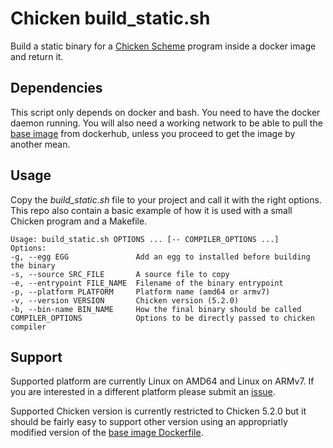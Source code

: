 # Chicken build_static.sh

Build a static binary for a [Chicken Scheme](https://call-cc.org) program inside a docker image and return it.

## Dependencies

This script only depends on docker and bash. You need to have the docker daemon
running. You will also need a working network to be able to pull the [base image](https://hub.docker.com/repository/docker/lattay/chicken)
from dockerhub, unless you proceed to get the image by another mean.

## Usage
Copy the *build_static.sh* file to your project and call it with the right
options. This repo also contain a basic example of how it is used with a small
Chicken program and a Makefile.

```
Usage: build_static.sh OPTIONS ... [-- COMPILER_OPTIONS ...]
Options:
-g, --egg EGG               Add an egg to installed before building the binary
-s, --source SRC_FILE       A source file to copy
-e, --entrypoint FILE_NAME  Filename of the binary entrypoint
-p, --platform PLATFORM     Platform name (amd64 or armv7)
-v, --version VERSION       Chicken version (5.2.0)
-b, --bin-name BIN_NAME     How the final binary should be called
COMPILER_OPTIONS            Options to be directly passed to chicken compiler
```

## Support

Supported platform are currently Linux on AMD64 and Linux on ARMv7.
If you are interested in a different platform please submit an [issue](https://github.com/Lattay/chicken-build-static/issues).

Supported Chicken version is currently restricted to Chicken 5.2.0 but it should be fairly easy to support other version using an appropriatly modified version of the [base image Dockerfile](https://github.com/Lattay/chicken_docker).
